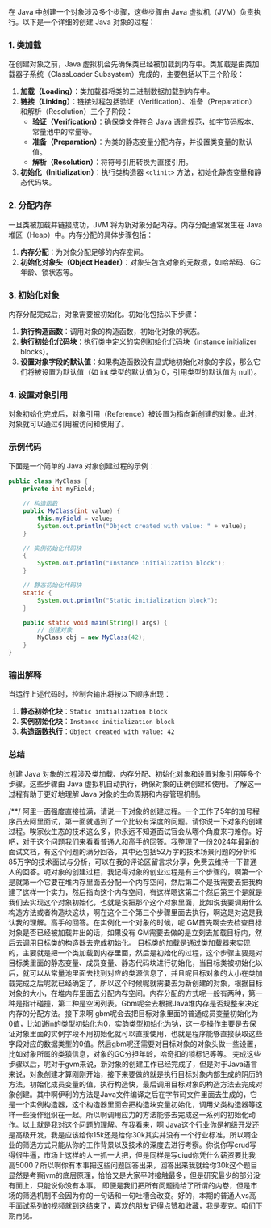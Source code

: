 在 Java 中创建一个对象涉及多个步骤，这些步骤由 Java 虚拟机（JVM）负责执行。以下是一个详细的创建 Java 对象的过程：

### 1. 类加载

在创建对象之前，Java 虚拟机会先确保类已经被加载到内存中。类加载是由类加载器子系统（ClassLoader Subsystem）完成的，主要包括以下三个阶段：

1. **加载（Loading）**：类加载器将类的二进制数据加载到内存中。
2. **链接（Linking）**：链接过程包括验证（Verification）、准备（Preparation）和解析（Resolution）三个子阶段：
   - **验证（Verification）**：确保类文件符合 Java 语言规范，如字节码版本、常量池中的常量等。
   - **准备（Preparation）**：为类的静态变量分配内存，并设置类变量的默认值。
   - **解析（Resolution）**：将符号引用转换为直接引用。
3. **初始化（Initialization）**：执行类构造器 `<clinit>` 方法，初始化静态变量和静态代码块。

### 2. 分配内存

一旦类被加载并链接成功，JVM 将为新对象分配内存。内存分配通常发生在 Java 堆区（Heap）中。内存分配的具体步骤包括：

1. **内存分配**：为对象分配足够的内存空间。
2. **初始化对象头（Object Header）**：对象头包含对象的元数据，如哈希码、GC 年龄、锁状态等。

### 3. 初始化对象

内存分配完成后，对象需要被初始化。初始化包括以下步骤：

1. **执行构造函数**：调用对象的构造函数，初始化对象的状态。
2. **执行初始化代码块**：执行类中定义的实例初始化代码块（instance initializer blocks）。
3. **设置对象字段的默认值**：如果构造函数没有显式地初始化对象的字段，那么它们将被设置为默认值（如 int 类型的默认值为 0，引用类型的默认值为 null）。

### 4. 设置对象引用

对象初始化完成后，对象引用（Reference）被设置为指向新创建的对象。此时，对象就可以通过引用被访问和使用了。

### 示例代码

下面是一个简单的 Java 对象创建过程的示例：

```java
public class MyClass {
    private int myField;

    // 构造函数
    public MyClass(int value) {
        this.myField = value;
        System.out.println("Object created with value: " + value);
    }

    // 实例初始化代码块
    {
        System.out.println("Instance initialization block");
    }

    // 静态初始化代码块
    static {
        System.out.println("Static initialization block");
    }

    public static void main(String[] args) {
        // 创建对象
        MyClass obj = new MyClass(42);
    }
}
```

### 输出解释

当运行上述代码时，控制台输出将按以下顺序出现：

1. **静态初始化块**：`Static initialization block`
2. **实例初始化块**：`Instance initialization block`
3. **构造函数执行**：`Object created with value: 42`

### 总结

创建 Java 对象的过程涉及类加载、内存分配、初始化对象和设置对象引用等多个步骤。这些步骤由 Java 虚拟机自动执行，确保对象的正确创建和使用。了解这一过程有助于更好地理解 Java 对象的生命周期和内存管理机制。

/**/
阿里一面强度直接拉满，请说一下对象的创建过程。一个工作了5年的加号程序员去阿里面试，第一面就遇到了一个比较有深度的问题。请你说一下对象的创建过程。唉家伙生态的技术这么多，你永远不知道面试官会从哪个角度来刁难你。好吧，对于这个问题我们来看看普通人和高手的回答。我整理了一份2024年最新的面试文档，有这个问题的满分回答，其中还包括52万字的技术场景问题的分析和85万字的技术面试与分析，可以在我的评论区留言求分享，免费去维持一下普通人的回答。呃对象的创建过程，我记得对象的创业过程是有三个步骤的，啊第一个是就第一个它要在堆内存里面去分配一个内存空间，然后第二个是我需要去把我构建了这样一个实力，然后指向这个内存空间，有这样嗯这第二个然后第三个是就是我们去实现这个对象初始化，也就是说把那个这个对象里面，比如说我要调用什么构造方法或者构造块这块，啊在这个三个第三个步骤里面去执行，啊这是对这是我认我的理解。高手的回答。在实例化一个对象的时候，呢 GM首先啊会去检查目标对象是否已经被加载并出的话，如果没有 GM需要去做的是立刻去加载目标内，然后去调用目标类的构造器去完成初始化。
	目标类的加载是通过类加载器来实现的，主要就是把一个类加载到内存里面，然后是初始化的过程，这个步骤主要是对目标类里面的静态变量、成员变量、静态代码块进行初始化，当目标类被初始化以后，就可以从常量池里面去找到对应的类源信息了，并且呢目标对象的大小在类加载完成之后呢就已经确定了，所以这个时候呢就需要去为新创建的对象，根据目标对象的大小，在堆内存里面去分配内存空间。内存分配的方式呢一般有两种，第一种是指针碰撞，第二种是空闲列表。Gbm呢会去根据Java堆内存是否规整来决定内存的分配方法。接下来啊 gbm呢会去把目标对象里面的普通成员变量初始化为0值，比如说in的类型初始化为0，实韵类型初始化为钠，这一步操作主要是去保证对象里面的实例字段不用初始化就可以直接使用，也就是程序能够直接获取这些字段对应的数据类型的0值。然后gbm呢还需要对目标对象的对象头做一些设置，比如对象所属的类猿信息，对象的GC分担年龄，哈奇扣的锁标记等等。
	完成这些步骤以后，呢对于gvm来说，新对象的创建工作已经完成了，但是对于Java语言来说，对象创建才算刚刚开始，接下来要做的就是执行目标对象内部生成的阴历的方法，初始化成员变量的值，执行构造快，最后调用目标对象的构造方法去完成对象创建。其中啊伊利的方法是Java文件编译之后在字节码文件里面去生成的，它是一个实例构造器，这个构造器里面会把构造块变量初始化，调用父类构造器等这样一些操作组织在一起。所以啊调用应力的方法能够去完成这一系列的初始化动作。以上就是我对这个问题的理解。在我看来，啊 Java这个行业你是初级开发还是高级开发，我是应该给你15k还是给你30k其实并没有一个行业标准，所以啊企业的筛选方式只能从你的工作背景以及技术的深度去进行考察。你说你写crud写得很牛逼，市场上这样的人一抓一大把，但是同样是写ciud你凭什么薪资要比我高5000？所以啊你有本事把这些问题回答出来，回答出来我就给你30k这个题目显然是考察jvm的底层原理，恰恰又是大家平时接触最多，但是研究最少的部分没有面上，只能说你没有本事。
	即便是我们把所有问题抛给了所谓的内卷，但是市场的筛选机制不会因为你的一句话和一句吐槽会改变。好的，本期的普通人vs高手面试系列的视频就到这结束了，喜欢的朋友记得点赞和收藏，我是麦克。咱们下期再见。
    
